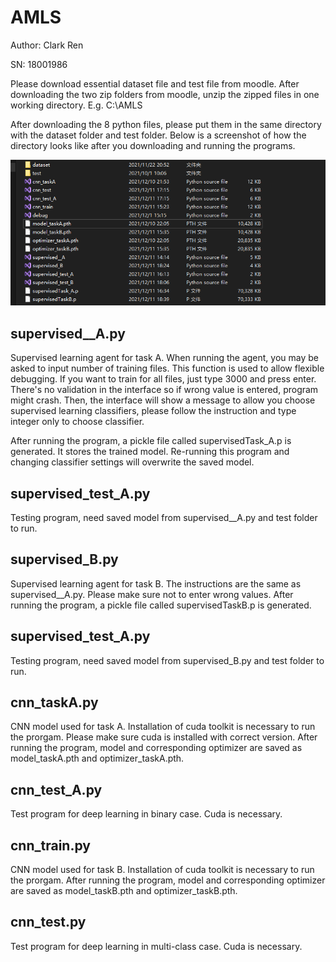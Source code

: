 # AMLS 

Author: Clark Ren 

SN: 18001986

Please download essential dataset file and test file from moodle. After downloading the two zip folders from moodle, unzip the zipped files in one working directory. E.g. C:\AMLS


After downloading the 8 python files, please put them in the same directory with the dataset folder and test folder. Below is a screenshot of how the directory looks like after you downloading and running the programs.

![Alt text](./view.png)

## supervised__A.py
Supervised learning agent for task A. When running the agent, you may be asked to input number of training files. This function is used to allow flexible debugging.
If you want to train for all files, just type 3000 and press enter. There's no validation in the interface so if wrong value is entered, program might crash.
Then, the interface will show a message to allow you choose supervised learning classifiers, please follow the instruction and type integer only to choose classifier.

After running the program, a pickle file called supervisedTask_A.p is generated. It stores the trained model. Re-running this program and changing classifier settings will overwrite the saved model.

## supervised_test_A.py
Testing program, need saved model from supervised__A.py and test folder to run.

## supervised_B.py
Supervised learning agent for task B. The instructions are the same as supervised__A.py. Please make sure not to enter wrong values. After running the program, a pickle file called supervisedTaskB.p is generated.

## supervised_test_A.py
Testing program, need saved model from supervised_B.py and test folder to run.

## cnn_taskA.py
CNN model used for task A. Installation of cuda toolkit is necessary to run the prorgam. Please make sure cuda is installed with correct version. After running the program, model and corresponding optimizer are saved as model_taskA.pth and optimizer_taskA.pth.

## cnn_test_A.py
Test program for deep learning in binary case. Cuda is necessary.

## cnn_train.py
CNN model used for task B. Installation of cuda toolkit is necessary to run the prorgam. After running the program, model and corresponding optimizer are saved as model_taskB.pth and optimizer_taskB.pth.

## cnn_test.py
Test program for deep learning in multi-class case. Cuda is necessary.
